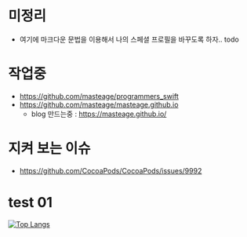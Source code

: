 # 미정리

* 여기에 마크다운 문법을 이용해서 나의 스페셜 프로필을 바꾸도록 하자.. todo

# 작업중

* https://github.com/masteage/programmers_swift
* https://github.com/masteage/masteage.github.io
   * blog 만드는중 : https://masteage.github.io/

# 지켜 보는 이슈

* https://github.com/CocoaPods/CocoaPods/issues/9992

# test 01
[![Top Langs](https://github-readme-stats.vercel.app/api/top-langs/?username=masteage)](https://github.com/anuraghazra/github-readme-stats)
